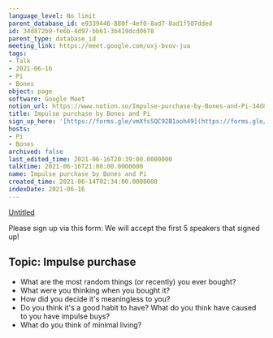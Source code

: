 ```yaml
---
language_level: No limit
parent_database_id: e9339446-880f-4ef0-8ad7-8ad1f507dded
id: 34d872b9-fe6b-4d97-bb61-3b419dcd0678
parent_type: database_id
meeting_link: https://meet.google.com/oxj-bvov-jua
tags:
- Talk
- 2021-06-16
- Pi
- Bones
object: page
software: Google Meet
notion_url: https://www.notion.so/Impulse-purchase-by-Bones-and-Pi-34d872b9fe6b4d97bb613b419dcd0678
title: Impulse purchase by Bones and Pi
sign_up_here: '[https://forms.gle/vmXfsSQC92B1aoh49](https://forms.gle/vmXfsSQC92B1aoh49)'
hosts:
- Pi
- Bones
archived: false
last_edited_time: 2021-06-16T20:39:00.0000000
talktime: 2021-06-16T21:00:00.0000000
name: Impulse purchase by Bones and Pi
created_time: 2021-06-14T02:34:00.0000000
indexDate: 2021-06-16
---
```


[Untitled](https://www.notion.so/cd877e06ad7149f69157f2c71bad5cca)   

Please sign up via this form:
We will accept the first  5 speakers  that signed up! 


## Topic: Impulse purchase

   - What are the most random things (or recently) you ever bought?
   - What were you thinking when you bought it?
   - How did you decide it's meaningless to you?
   - Do you think it's a good habit to have? What do you think have caused to you have impulse buys?
   - What do you think of minimal living?




